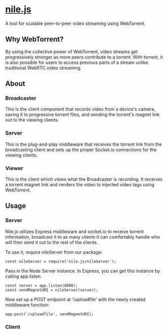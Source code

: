 # [nile.js][website]
A tool for scalable peer-to-peer video streaming using WebTorrent.

## Why WebTorrent?
By using the collective power of WebTorrent, video streams get progressively stronger as more peers contribute to a torrent. With torrent, it is also possible for users to access previous parts of a stream unlike traditional WebRTC video streaming.

## About
### Broadcaster
This is the client component that records video from a device's camera, saving it to progressive torrent files, and sending the torrent's magnet link out to the viewing clients.
### Server
This is the plug-and-play middleware that receives the torrent link from the broadcasting client and sets up the proper Socket.io connections for the viewing clients.
### Viewer
This is the client which views what the Broadcaster is recording. It receives a torrent magnet link and renders the video to injected video tags using WebTorrent.

## Usage
### Server
Nile.js utilizes Express middleware and socket.io to receive torrent information, broadcast it to as many clients it can comfortably handle who will then send it out to the rest of the clients.

To use it, require nileServer from our package:
```
const nileServer = require('nile.js/nileServer');
```

Pass in the Node Server instance. In Express, you can get this instance by calling app.listen:
```
const server = app.listen(8000);
const sendMagnetURI = nileServer(server);
```

Now set up a POST endpoint at '/uploadfile' with the newly created middleware function:
```
app.post('/uploadfile', sendMagnetURI);
```
### Client

[website]: http://www.nilejs.com
